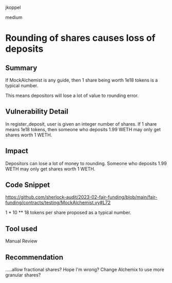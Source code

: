 jkoppel

medium

# Rounding of shares causes loss of deposits

## Summary

If MockAlchemist is any guide, then 1 share being worth 1e18 tokens is a typical number.

This means depositors will lose a lot of value to rounding error.

## Vulnerability Detail

In register_deposit, user is given an integer number of shares. If 1 share means 1e18 tokens, then someone  who deposits 1.99 WETH may only get shares worth 1 WETH.

## Impact

Depositors can lose a lot of money to rounding. Someone  who deposits 1.99 WETH may only get shares worth 1 WETH.

## Code Snippet

https://github.com/sherlock-audit/2023-02-fair-funding/blob/main/fair-funding/contracts/testing/MockAlchemist.vy#L72

1 * 10 ** 18 tokens per share proposed as a typical number.

## Tool used

Manual Review

## Recommendation

.....allow fractional shares? Hope I'm wrong? Change Alchemix to use more granular shares?